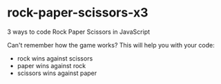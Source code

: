 # rock-paper-scissors-x3
3 ways to code Rock Paper Scissors in JavaScript

Can't remember how the game works? This will help you with your code:
- rock wins against scissors
- paper wins against rock
- scissors wins against paper
